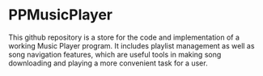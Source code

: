 # PPMusicPlayer
This github repository is a store for the code and implementation of a working Music Player program. It includes playlist management as well as song navigation features, which are useful tools in making song downloading and playing a more convenient task for a user.
